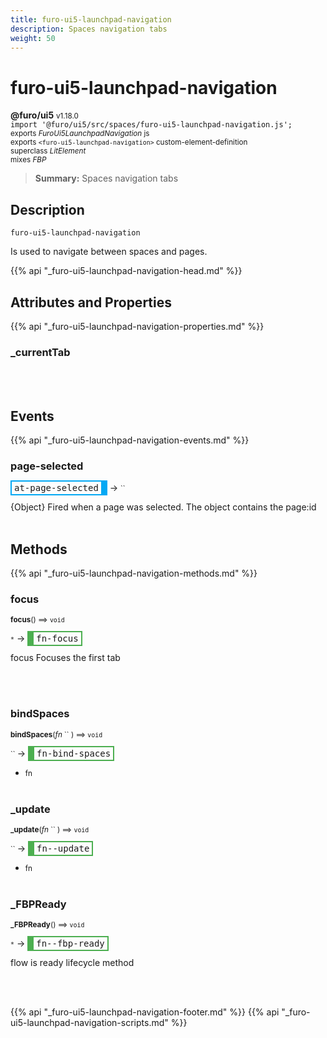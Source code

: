 ```yaml
---
title: furo-ui5-launchpad-navigation
description: Spaces navigation tabs
weight: 50
---
```


# furo-ui5-launchpad-navigation
**@furo/ui5** <small>v1.18.0</small>
<br>`import '@furo/ui5/src/spaces/furo-ui5-launchpad-navigation.js';`<small>
<br>exports *FuroUi5LaunchpadNavigation* js
<br>exports `<furo-ui5-launchpad-navigation>` custom-element-definition
<br>superclass *LitElement*
<br> mixes *FBP*</small>

> **Summary:** Spaces navigation tabs

## Description

`furo-ui5-launchpad-navigation`

Is used to navigate between spaces and pages.

{{% api "_furo-ui5-launchpad-navigation-head.md" %}}

## Attributes and Properties
{{% api "_furo-ui5-launchpad-navigation-properties.md" %}}








### **_currentTab**
</small>


<br><br>
## Events
{{% api "_furo-ui5-launchpad-navigation-events.md" %}}

### **page-selected**
<span  style="border-width:2px 10px 2px 2px; border-style: solid;border-color:  rgb(2, 168, 244);font-family:monospace; padding:2px 4px;">at-page-selected</span>
→ <small>``</small>

{Object} Fired when a page was selected. The object contains the page:id
<br><br>

## Methods
{{% api "_furo-ui5-launchpad-navigation-methods.md" %}}



### **focus**
<small>**focus**() ⟹ `void`</small>

<small>`*`</small> →
<span  style="border-width:2px 2px 2px 10px; border-style: solid;border-color:  rgb(76, 175, 80);font-family:monospace; padding:2px 4px;">fn-focus</span>

focus Focuses the first tab

<br><br>

### **bindSpaces**
<small>**bindSpaces**(*fn* `` ) ⟹ `void`</small>

<small>`` </small> →
<span  style="border-width:2px 2px 2px 10px; border-style: solid;border-color:  rgb(76, 175, 80);font-family:monospace; padding:2px 4px;">fn-bind-spaces</span>



- <small>fn </small>
<br><br>

### **_update**
<small>**_update**(*fn* `` ) ⟹ `void`</small>

<small>`` </small> →
<span  style="border-width:2px 2px 2px 10px; border-style: solid;border-color:  rgb(76, 175, 80);font-family:monospace; padding:2px 4px;">fn--update</span>



- <small>fn </small>
<br><br>

### **_FBPReady**
<small>**_FBPReady**() ⟹ `void`</small>

<small>`*`</small> →
<span  style="border-width:2px 2px 2px 10px; border-style: solid;border-color:  rgb(76, 175, 80);font-family:monospace; padding:2px 4px;">fn--fbp-ready</span>

flow is ready lifecycle method

<br><br>





{{% api "_furo-ui5-launchpad-navigation-footer.md" %}}
{{% api "_furo-ui5-launchpad-navigation-scripts.md" %}}

